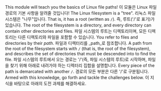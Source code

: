 This module will teach you the basics of Linux file paths!
이 모듈은 Linux 파일 경로의 기본 사항을 알려줄 것입니다!
The Linux filesystem is a "tree".
리눅스 파일 시스템은 "나무"입니다.
That is, it has a root (written as `/`).
즉, 루트('/'로 표기)가 있습니다.
The root of the filesystem is a directory, and every directory can contain other directories and files.
파일 시스템의 루트는 디렉토리이며, 모든 디렉토리는 다른 디렉토리와 파일을 포함할 수 있습니다.
You refer to files and directories by their _path_.
파일과 디렉터리를 _path_로 참조합니다.
A path from the root of the filesystem starts with `/` (that is, the root of the filesystem), and describes the set of directories that must be descended into to find the file.
파일 시스템의 루트에서 오는 경로는 '/'(즉, 파일 시스템의 루트)로 시작하며, 파일을 찾기 위해 아래로 내려가야 하는 디렉터리 집합을 설명합니다.
Every piece of the path is demarcated with another `/`.
경로의 모든 부분은 다른 '/'로 구분됩니다.
Armed with this knowledge, go forth and tackle the challenges below.
이 지식을 바탕으로 아래의 도전 과제를 해결하세요.
